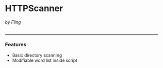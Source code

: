 # HTTPScanner
###### by Fling
---
### Features
- Basic directory scanning
- Modifiable word list inside script